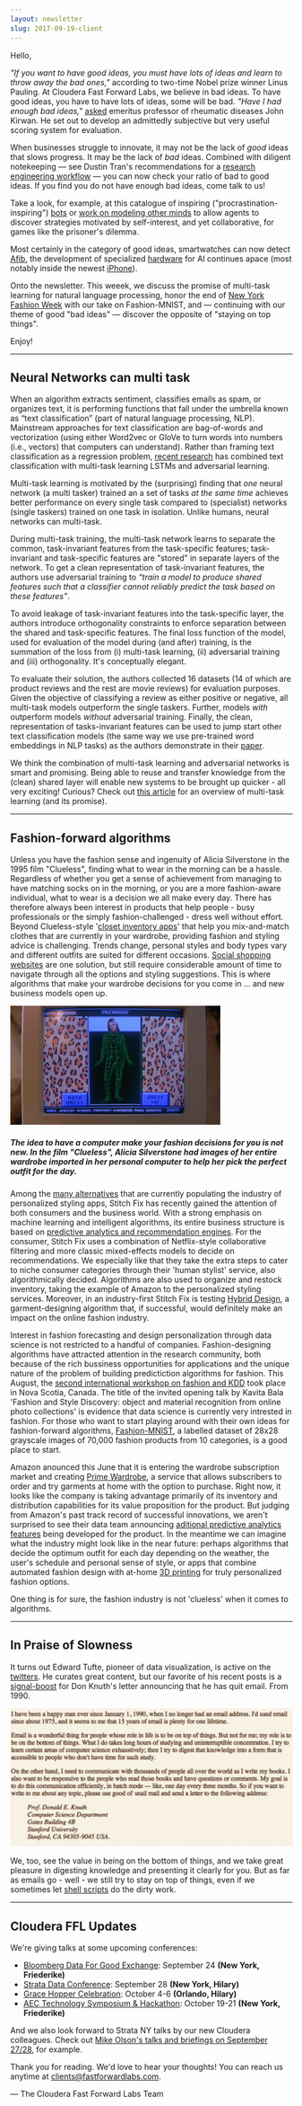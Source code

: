 ```yaml
---
layout: newsletter
slug: 2017-09-19-client
---
```


Hello,

*"If you want to have good ideas, you must have lots of ideas and learn to throw away the bad ones,"* according to two-time Nobel prize winner Linus Pauling. At Cloudera Fast Forward Labs, we believe in bad ideas. To have good ideas, you have to have lots of ideas, some will be bad. *"Have I had enough bad ideas,"* [asked](https://www.nature.com/naturejobs/2017/170824/pdf/nj7668-491a.pdf) emeritus professor of rheumatic diseases John Kirwan. He set out to develop an admittedly subjective but very useful scoring system for evaluation.

When businesses struggle to innovate, it may not be the lack of *good* ideas that slows progress. It may be the lack of *bad* ideas. Combined with diligent notekeeping — see Dustin Tran's recommendations for a [research engineering workflow](http://dustintran.com/blog/a-research-to-engineering-workflow) — you can now check your ratio of bad to good ideas. If you find you do not have enough bad ideas, come talk to us!

Take a look, for example, at this catalogue of inspiring ("procrastination-inspiring") [bots](https://botwiki.org/) or [work on modeling other minds](https://blog.openai.com/learning-to-model-other-minds/) to allow agents to discover strategies motivated by self-interest, and yet collaborative, for games like the prisoner's dilemma. 

Most certainly in the category of good ideas, smartwatches can now detect [Afib](http://www.mobihealthnews.com/content/study-apple-watch-paired-deep-neural-network-detects-atrial-fibrillation-97-percent-accuracy), the development of specialized [hardware](https://www.anandtech.com/show/11804/huawei-shows-unannounced-kirin-970-at-ifa-2017-dedicated-neural-processing-unit) for AI continues apace (most notably inside the newest [iPhone](https://www.cnbc.com/2017/09/12/apple-unveils-a11-bionic-neural-engine-ai-chip-in-iphone-x.html)).

Onto the newsletter. This weeek, we discuss the promise of multi-task learning for natural language processing, honor the end of [New York Fashion Week](http://nyfw.com/) with our take on Fashion-MNIST, and — continuing with our theme of good "bad ideas" — discover the opposite of "staying on top things".

Enjoy!

---

## Neural Networks can multi task

When an algorithm extracts sentiment, classifies emails as spam, or organizes text, it is performing functions that fall under the umbrella known as “text classification” (part of natural language processing, NLP). Mainstream approaches for text classification are bag-of-words and vectorization (using either Word2vec or GloVe to turn words into numbers (i.e., vectors) that computers can understand). Rather than framing text classification as a regression problem, [recent research](https://arxiv.org/abs/1704.05742) has combined text classification with multi-task learning LSTMs and adversarial learning.

Multi-task learning is motivated by the (surprising) finding that *one* neural network (a multi tasker) trained an a set of tasks *at the same time* achieves better performance on every single task compared to (specialist) networks (single taskers) trained on one task in isolation. Unlike humans, neural networks can multi-task.

During multi-task training, the multi-task network learns to separate the common, task-invariant features from the task-specific features; task-invariant and task-specific features are "stored" in separate layers of the network. To get a clean representation of task-invariant features, the authors use adversarial training to *“train a model to produce shared features such that a classifier cannot reliably predict the task based on these features”*. 

To avoid leakage of task-invariant features into the task-specific layer, the authors introduce orthogonality constraints to enforce separation between the shared and task-specific features. The final loss function of the model, used for evaluation of the model during (and after) training, is the summation of the loss from (i) multi-task learning, (ii) adversarial training and (iii) orthogonality. It's conceptually elegant.

To evaluate their solution, the authors collected 16 datasets (14 of which are product reviews and the rest are movie reviews) for evaluation purposes. Given the objective of classifying a review as either positive or negative, all multi-task models outperform the single taskers. Further, models *with* outperform models *without* adversarial training. Finally, the clean, representation of tasks-invariant features can be used to jump start other text classification models (the same way we use pre-trained word embeddings in NLP tasks) as the authors demonstrate in their [paper](https://arxiv.org/abs/1704.05742).

We think the combination of multi-task learning and adversarial networks is smart and promising. Being able to reuse and transfer knowledge from the (clean) shared layer will enable new systems to be brought up quicker - all very exciting! Curious? Check out [this article](https://arxiv.org/abs/1706.05098) for an overview of multi-task learning (and its promise).

---

## Fashion-forward algorithms

Unless you have the fashion sense and ingenuity of Alicia Silverstone in the 1995 film "Clueless", finding what to wear in the morning can be a hassle. Regardless of whether you get a sense of achievement from managing to have matching socks on in the morning, or you are a more fashion-aware individual, what to wear is a decision we all make every day. There has therefore always been interest in products that help people - busy professionals or the simply fashion-challenged - dress well without effort. Beyond Clueless-style '[closet inventory apps](https://verilymag.com/2017/03/closet-organization-apps-for-your-wardrobe)' that help you mix-and-match clothes that are currently in your wardrobe, providing fashion and styling advice is challenging. Trends change, personal styles and body types vary and different outfits are suited for different occasions. [Social shopping websites](https://www.lifewire.com/top-social-shopping-websites-3486565) are one solution, but still require considerable amount of time to navigate through all the options and styling suggestions. This is where algorithms that make your wardrobe decisions for you come in ... and new business models open up.

![](/images/2017/09/Clueless-1504732987912.gif)

##### The idea to have a computer make your fashion decisions for you is not new. In the film "Clueless", Alicia Silverstone had images of her entire wardrobe imported in her personal computer to help her pick the perfect outfit for the day.

Among the [many alternatives](https://www.whatsupfagans.com/stitch-fix-alternative-competitor/) that are currently populating the industry of personalized styling apps, Stitch Fix has recently gained the attention of both consumers and the business world. With a strong emphasis on machine learning and intelligent algorithms, its entire business structure is based on [predictive analytics and recommendation engines](http://algorithms-tour.stitchfix.com/#recommendation-systems). For the consumer, Stitch Fix uses a combination of Netflix-style collaborative filtering and more classic mixed-effects models to decide on recommendations. We especially like that they take the extra steps to cater to niche consumer categories through their 'human stylist' service, also algorithmically decided. Algorithms are also used to organize and restock inventory, taking the example of Amazon to the personalized styling services. Moreover, in an industry-first Stitch Fix is testing [Hybrid Design](http://multithreaded.stitchfix.com/blog/2017/03/13/hybrid/), a garment-designing algorithm that, if successful, would definitely make an impact on the online fashion industry.

Interest in fashion forecasting and design personalization through data science is not restricted to a handful of companies. Fashion-designing algorithms have attracted attention in the research community, both because of the rich bussiness opportunities for applications and the unique nature of the problem of building predictiction algorithms for fashion. This August, the [second international workshop on fashion and KDD](https://kddfashion2017.mybluemix.net/) took place in Nova Scotia, Canada. The title of the invited opening talk by Kavita Bala 'Fashion and Style Discovery: object and material recognition from online photo collections' is evidence that data science is currently very intrested in fashion. For those who want to start playing around with their own ideas for fashion-forward algorithms, [Fashion-MNIST](https://github.com/zalandoresearch/fashion-mnist), a labelled dataset of 28x28 grayscale images of 70,000 fashion products from 10 categories, is a good place to start.

Amazon anounced this June that it is entering the wardrobe subscription market and creating [Prime Wardrobe](https://techcrunch.com/2017/06/20/amazon-prime-wardrobe/), a service that allows subscribers to order and try garments at home with the option to purchase. Right now, it looks like the company is taking advantage primarily of its inventory and distribution capabilities for its value proposition for the product. But judging from Amazon's past track record of successful innovations, we aren't surprised to see their data team announcing [aditional predictive analytics features](http://www.businessinsider.com/amazon-researchers-testing-ai-machine-learning-for-fashion-2017-8) being developed for the product. In the meantime we can imagine what the industry might look like in the near future: perhaps algorithms that decide the optimum outfit for each day depending on the weather, the user's schedule and personal sense of style, or apps that combine automated fashion design with at-home [3D printing](https://www.wired.com/2017/05/the-shattering-truth-of-3d-printed-clothing/) for truly personalized fashion options. 

One thing is for sure, the fashion industry is not 'clueless' when it comes to algorithms.

---

## In Praise of Slowness

It turns out Edward Tufte, pioneer of data visualization, is active on the [twitters](https://twitter.com/EdwardTufte). He curates great content, but our favorite of his recent posts is a [signal-boost](https://twitter.com/edwardtufte/status/737357960041598977) for Don Knuth's letter announcing that he has quit email. From 1990. 

![](/images/2017/09/knuth_letter.jpg)

We, too, see the value in being on the bottom of things, and we take great pleasure in digesting knowledge and presenting it clearly for you. But as far as emails go - well - we still try to stay on top of things, even if we sometimes let [shell scripts](https://youtu.be/IoQ4tka1zNk) do the dirty work. 

---

## Cloudera FFL Updates

We're giving talks at some upcoming conferences:
- [Bloomberg Data For Good Exchange](https://www.bloomberg.com/company/d4gx/): September 24 **(New York, Friederike)**
- [Strata Data Conference](https://conferences.oreilly.com/strata/strata-ny): September 28 **(New York, Hilary)**
- [Grace Hopper Celebration](https://ghc.anitaborg.org/): October 4-6 **(Orlando, Hilary)**
- [AEC Technology Symposium & Hackathon](http://core.thorntontomasetti.com/aec-tech-symposium/): October 19-21 **(New York, Friederike)**

And we also look forward to Strata NY talks by our new Cloudera colleagues. Check out [Mike Olson's talks and briefings on September 27/28](https://conferences.oreilly.com/strata/strata-ny/public/schedule/speaker/5259), for example.

Thank you for reading. We'd love to hear your thoughts! You can reach us anytime at [clients@fastforwardlabs.com](mailto:clients@fastforwardlabs.com). 

— The Cloudera Fast Forward Labs Team

